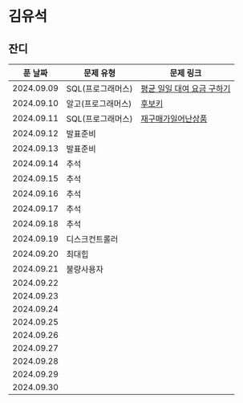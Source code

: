# 김유석

## 잔디

| 푼 날짜    | 문제 유형          | 문제 링크                                                                                      |
| ---------- | ------------------ | ---------------------------------------------------------------------------------------------- |
| 2024.09.09 | SQL(프로그래머스)  | [평균 일일 대여 요금 구하기](https://school.programmers.co.kr/learn/courses/30/lessons/151136) |
| 2024.09.10 | 알고(프로그래머스) | [후보키](https://school.programmers.co.kr/learn/courses/30/lessons/42890)                      |
| 2024.09.11 | SQL(프로그래머스)  | [재구매가일어난상품](https://school.programmers.co.kr/learn/courses/30/lessons/131536)         |
| 2024.09.12 | 발표준비           |                                                                                                |
| 2024.09.13 | 발표준비           |                                                                                                |
| 2024.09.14 | 추석               |                                                                                                |
| 2024.09.15 | 추석               |                                                                                                |
| 2024.09.16 | 추석               |                                                                                                |
| 2024.09.17 | 추석               |                                                                                                |
| 2024.09.18 | 추석               |                                                                                                |
| 2024.09.19 |          디스크컨트롤러          |                                                                                                |
| 2024.09.20 |       최대힙             |                                                                                                |
| 2024.09.21 |         불량사용자           |                                                                                                |
| 2024.09.22 |                    |                                                                                                |
| 2024.09.23 |                    |                                                                                                |
| 2024.09.24 |                    |                                                                                                |
| 2024.09.25 |                    |                                                                                                |
| 2024.09.26 |                    |                                                                                                |
| 2024.09.27 |                    |                                                                                                |
| 2024.09.28 |                    |                                                                                                |
| 2024.09.29 |                    |                                                                                                |
| 2024.09.30 |                    |                                                                                                |
